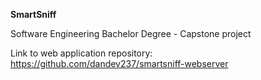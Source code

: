 **SmartSniff**

Software Engineering Bachelor Degree - Capstone project

Link to web application repository: https://github.com/dandev237/smartsniff-webserver

